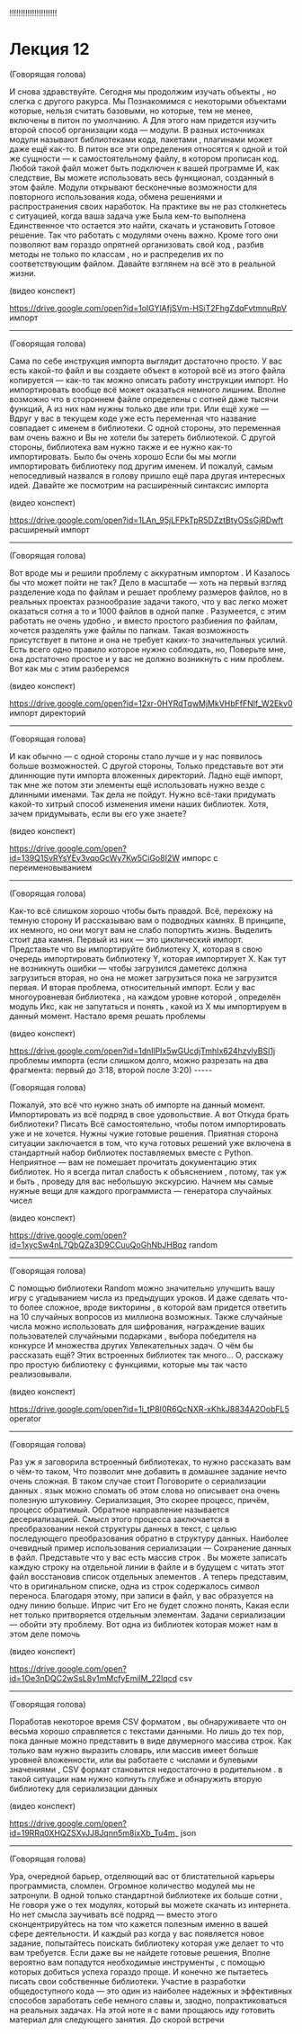 !!!!!!!!!!!!!!!!!!!!!
# Лекция 12

(Говорящая голова)

И снова здравствуйте. Сегодня мы продолжим изучать объекты , но слегка
с другого ракурса. Мы Познакомимся с некоторыми объектами которые,
нельзя считать базовыми, но которые, тем не менее, включены в питон по
умолчанию. А Для этого нам придется изучить второй способ организации
кода — модули. В разных источниках модули называют библиотеками кода,
пакетами , плагинами может даже ещё как-то. В питон все эти
определения относятся к одной и той же сущности — к самостоятельному
файлу, в котором прописан код. Любой такой файл может быть подключен к
вашей программе И, как следствие, Вы можете использовать весь
функционал, созданный в этом файле. Модули открывают бесконечные
возможности для повторного использования кода, обменa решениями и
распространения своих наработок. На практике вы не раз столкнетесь с
ситуацией, когда ваша задача уже Была кем-то выполнена Единственное
что остается это найти, скачать и установить Готовое решение. Так что
работать с модулями очень важно. Кроме того они позволяют вам гораздо
опрятней организовать свой код , разбив методы не только по классам ,
но и распределив их по соответствующим файлом. Давайте взглянем на всё
это в реальной жизни.

(видео конспект)


https://drive.google.com/open?id=1oIGYlAfjSVm-HSiT2FhgZdqFvtmnuRpV
импорт

-----

(Говорящая голова)

Сама по себе инструкция импорта выглядит достаточно просто. У вас есть
какой-то файл и вы создаете объект в которой всё из этого файла
копируется — как-то так можно описать работу инструкции импорт. Но
импортировать вообще всё может оказаться немного лишним. Вполне
возможно что в стороннем файле определены с сотней даже тысячи
функций, А из них нам нужны только две или три.  Или ещё хуже — Вдруг
у вас в текущем коде уже есть переменная что название совпадает с
именем в библиотеки.  С одной стороны, это переменная вам очень важно
и Вы не хотели бы затереть библиотекой. С другой стороны, библиотека
вам нужно также и ее нужно как-то импортировать. Было бы очень хорошо
Если бы мы могли импортировать библиотеку под другим именем. И
пожалуй, самым непоседливый назвался в голову пришло ещё пара другая
интересных идей. Давайте же посмотрим на расширенный синтаксис импорта

(видео конспект)

https://drive.google.com/open?id=1LAn_95jLFPkTpR5DZztBtyOSsGjRDwft
расширеный импорт

-----

(Говорящая голова)

Вот вроде мы и решили проблему с аккуратным импортом . И Казалось бы
что может пойти не так? Дело в масштабе — хоть на первый взгляд
разделение кода по файлам и решает проблему размеров файлов, но в
реальных проектах разнообразие задачи такого, что у вас легко может
оказаться сотня а то и 1000 файлов в одной папке . Разумеется, с этим
работать не очень удобно , и вместо простого разбиения по файлам,
хочется разделять уже файлы по папкам. Такая возможность присутствует
в питоне и она не требует каких-то значительных усилий. Есть всего
одно правило которое нужно соблюдать, но, Поверьте мне, она достаточно
простое и у вас не должно возникнуть с ним проблем. Вот как мы с этим
разберемся

(видео конспект)


https://drive.google.com/open?id=12xr-0HYRdTqwMjMkVHbFfFNlf_W2Ekv0
импорт директорий


-----

(Говорящая голова)

И как обычно — с одной стороны стало лучше и у нас появилось больше
возможностей. С другой стороны, Только представьте вот эти длиннющие
пути импорта вложенных директорий. Ладно ещё импорт, так мне же потом
эти элементы ещё использовать нужно везде с длинными именами. Так дела
не пойдут. Нужно всё-таки придумать какой-то хитрый способ изменения
имени наших библиотек. Хотя, зачем придумывать, если вы его уже
знаете?

(видео конспект)

https://drive.google.com/open?id=139Q1SvRYsYEv3vqoGcWy7Kw5CiGo8I2W
импорс с переименовыванием

-----

(Говорящая голова)

Как-то всё слишком хорошо чтобы быть правдой. Всё, перехожу на темную
сторону И рассказываю вам о подводных камнях. В принципе, их немного,
но они могут вам не слабо попортить жизнь. Выделить стоит два
камня. Первый из них — это циклический импорт. Представьте что вы
импортируйте библиотеку X, которая в свою очередь импортировать
библиотеку Y, которая импортирует X. Как тут не возникнуть ошибки —
чтобы загрузился даметекс должна загрузиться вторая, но она не может
загрузиться пока не загрузится первая.  И вторая проблема,
относительный импорт. Если у вас многоуровневая библиотека , на каждом
уровне которой , определён модуль Икс, как не запутаться и понять ,
какой из X мы импортируем в данный момент.  Настало время решать
проблемы

(видео конспект)

https://drive.google.com/open?id=1dnIlPIx5wGUcdjTmhIx624hzvlyBSI1j
проблемы импорта (если слишком долго, можно разрезать на два
фрагмента: первый до 3:18, второй после 3:20) -----

(Говорящая голова)

Пожалуй, это всё что нужно знать об импорте на данный
момент. Импортировать из всё подряд в свое удовольствие.  А вот Откуда
брать библиотеки? Писать Всё самостоятельно, чтобы потом импортировать
уже и не хочется. Нужны чужие готовые решения. Приятная сторона
ситуации заключается в том, что куча готовых решений уже включена в
стандартный набор библиотек поставляемых вместе с Python. Неприятное —
вам не помешает прочитать документацию этих библиотек. Но я всегда
питал слабость к объяснением , потому, так уж и быть , проведу для вас
небольшую экскурсию. Начнем мы самые нужные вещи для каждого
программиста — генератора случайных чисел

(видео конспект)


https://drive.google.com/open?id=1xycSw4nL7QbQZa3D9CCuuQoGhNbJHBqz
random


-----

(Говорящая голова)

С помощью библиотеки Random можно значительно улучшить вашу игру с
угадыванием числа из предыдущих уроков. И даже сделать что-то более
сложное, вроде викторины , в которой вам придется ответить на 10
случайных вопросов из миллиона возможных. Также случайные числа можно
использовать для шифрования, награждение ваших пользователей
случайными подарками , выбора победителя на конкурсе И множествa
других Увлекательных задач. О чём бы рассказать ещё? Этих встроенных
библиотек так много... О, расскажу про простую библиотеку с функциями,
которые мы так часто реализовывали.

(видео конспект)

https://drive.google.com/open?id=1i_tP8I0R6QcNXR-xKhkJ8834A2OobFL5
operator

-----

(Говорящая голова)

Раз уж я заговорила встроенный библиотеках, то нужно рассказать вам о
чём-то таком, Что позволит мне добавить в домашнее задание нечто очень
сложная. В таком случае стоит Поговорите о сериализации данных . язык
можно сломать об этом слова но описывает она очень полезную
штуковину. Сериализация, Это скорее процесс, причём, процесс
обратимый. Обратное направление называется десериализацией. Смысл
этого процесса заключается в преобразовании некой структуры данных в
текст, с целью последующего преобразования обратно в структуру
данных. Наиболее очевидный пример использования сериализации —
Сохранение данных в файл. Представьте что у вас есть массив строк . Вы
можете записать каждую строку на отдельной линии в файле и в будущем с
читать этот файл восстановив список отдельных элементов . А теперь
представим, что в оригинальном списке, одна из строк содержалось
символ переноса. Благодаря этому, при записи в файл, у вас образуется
на одну линию больше. Иприс чит Его не будет сложно понять, Какая если
нет только притворяется отдельным элементам. Задачи сериализации —
обойти эту проблему.  Вот одна из библиотек которая может нам в этом
деле помочь

(видео конспект)

https://drive.google.com/open?id=1Oe3nDQC2wSsL8y1mMcfyEmilM_22lqcd
csv

-----

(Говорящая голова)

Поработав некоторое время CSV форматом , вы обнаруживаете что он
весьма хорошо справляется с текстами данными. Но лишь до тех пор, пока
данные можно представить в виде двумерного массива строк. Как только
вам нужно выразить словарь, или массив имеет больше уровней
вложенности, или вы работаете с числами и булевыми значениями , CSV
формат становится недостаточно в родительном . в такой ситуации нам
нужно копнуть глубже и обнаружить вторую библиотеку для сериализации
данных

(видео конспект)

https://drive.google.com/open?id=19RRq0XHQZSXvJJ8Jqnn5m8ixXb_Tu4m_
json

-----

(Говорящая голова)

Ура, очередной барьер, отделяющий вас от блистательной карьеры
программиста, сломлен. Огромное количество модулей мы не затронули. В
одной только стандартной библиотекe их больше сотни , Не говоря уже о
тех модулях, который вы можете скачать из интернета. Но нет смысла
заучивать всё подряд — вместо этого сконцентрируйтесь на том что
кажется полезным именно в вашей сфере деятельности. И каждый раз когда
у вас появляется новое задание, попытайтесь поискать библиотеку
которая уже делает то что вам требуется. Если даже вы не найдете
готовые решения, Вполне вероятно вам попадутся необходимые инструменты
, с помощью которых добиться успеха гораздо проще. И конечно же
пытаетесь писать свои собственные библиотеки. Участие в разработки
общедоступного кода — это один из наиболее надежных и эффективных
способов заработать себе немного славы и, заодно, попрактиковаться на
реальных задачах. На этой ноте я с вами прощаюсь иду готовить материал
для следующего занятия. До скорой встречи
